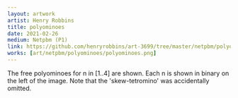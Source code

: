```yaml
---
layout: artwork
artist: Henry Robbins
title: polyominoes
date: 2021-02-26
medium: Netpbm (P1)
link: https://github.com/henryrobbins/art-3699/tree/master/netpbm/polyominoes
works: [art/netpbm/polyominoes/polyominoes.png]
---
```


The free polyominoes for n in [1..4] are shown. Each n is shown in binary on
the left of the image. Note that the 'skew-tetromino' was accidentally omitted.
